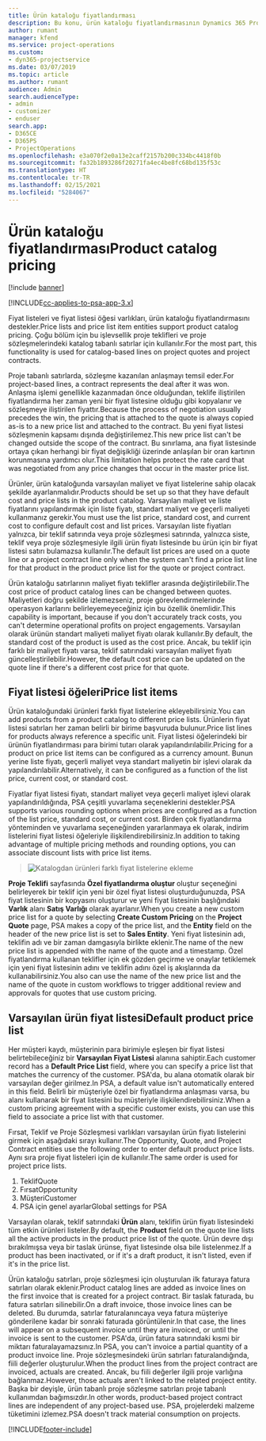 ```yaml
---
title: Ürün kataloğu fiyatlandırması
description: Bu konu, ürün kataloğu fiyatlandırmasının Dynamics 365 Project Service Automation'da (PSA) çalışma şekli hakkında bilgi sağlar.
author: rumant
manager: kfend
ms.service: project-operations
ms.custom:
- dyn365-projectservice
ms.date: 03/07/2019
ms.topic: article
ms.author: rumant
audience: Admin
search.audienceType:
- admin
- customizer
- enduser
search.app:
- D365CE
- D365PS
- ProjectOperations
ms.openlocfilehash: e3a070f2e0a13e2caff2157b200c334bc4418f0b
ms.sourcegitcommit: fa32b1893286f20271fa4ec4be8fc68bd135f53c
ms.translationtype: HT
ms.contentlocale: tr-TR
ms.lasthandoff: 02/15/2021
ms.locfileid: "5284067"
---
```

# <a name="product-catalog-pricing"></a><span data-ttu-id="6d46a-103">Ürün kataloğu fiyatlandırması</span><span class="sxs-lookup"><span data-stu-id="6d46a-103">Product catalog pricing</span></span> 

[!include [banner](../includes/psa-now-project-operations.md)]

[!INCLUDE[cc-applies-to-psa-app-3.x](../includes/cc-applies-to-psa-app-3x.md)]


<span data-ttu-id="6d46a-104">Fiyat listeleri ve fiyat listesi öğesi varlıkları, ürün kataloğu fiyatlandırmasını destekler.</span><span class="sxs-lookup"><span data-stu-id="6d46a-104">Price lists and price list item entities support product catalog pricing.</span></span> <span data-ttu-id="6d46a-105">Çoğu bölüm için bu işlevsellik proje teklifleri ve proje sözleşmelerindeki katalog tabanlı satırlar için kullanılır.</span><span class="sxs-lookup"><span data-stu-id="6d46a-105">For the most part, this functionality is used for catalog-based lines on project quotes and project contracts.</span></span>

<span data-ttu-id="6d46a-106">Proje tabanlı satırlarda, sözleşme kazanılan anlaşmayı temsil eder.</span><span class="sxs-lookup"><span data-stu-id="6d46a-106">For project-based lines, a contract represents the deal after it was won.</span></span> <span data-ttu-id="6d46a-107">Anlaşma işlemi genellikle kazanmadan önce olduğundan, teklife iliştirilen fiyatlandırma her zaman yeni bir fiyat listesine olduğu gibi kopyalanır ve sözleşmeye iliştirilen fiyattır.</span><span class="sxs-lookup"><span data-stu-id="6d46a-107">Because the process of negotiation usually precedes the win, the pricing that is attached to the quote is always copied as-is to a new price list and attached to the contract.</span></span> <span data-ttu-id="6d46a-108">Bu yeni fiyat listesi sözleşmenin kapsamı dışında değiştirilemez.</span><span class="sxs-lookup"><span data-stu-id="6d46a-108">This new price list can't be changed outside the scope of the contract.</span></span> <span data-ttu-id="6d46a-109">Bu sınırlama, ana fiyat listesinde ortaya çıkan herhangi bir fiyat değişikliği üzerinde anlaşılan bir oran kartının korunmasına yardımcı olur.</span><span class="sxs-lookup"><span data-stu-id="6d46a-109">This limitation helps protect the rate card that was negotiated from any price changes that occur in the master price list.</span></span>

<span data-ttu-id="6d46a-110">Ürünler, ürün kataloğunda varsayılan maliyet ve fiyat listelerine sahip olacak şekilde ayarlanmalıdır.</span><span class="sxs-lookup"><span data-stu-id="6d46a-110">Products should be set up so that they have default cost and price lists in the product catalog.</span></span> <span data-ttu-id="6d46a-111">Varsayılan maliyet ve liste fiyatlarını yapılandırmak için liste fiyatı, standart maliyet ve geçerli maliyeti kullanmanız gerekir.</span><span class="sxs-lookup"><span data-stu-id="6d46a-111">You must use the list price, standard cost, and current cost to configure default cost and list prices.</span></span> <span data-ttu-id="6d46a-112">Varsayılan liste fiyatları yalnızca, bir teklif satırında veya proje sözleşmesi satırında, yalnızca siste, teklif veya proje sözleşmesiyle ilgili ürün fiyatı listesinde bu ürün için bir fiyat listesi satırı bulamazsa kullanılır.</span><span class="sxs-lookup"><span data-stu-id="6d46a-112">The default list prices are used on a quote line or a project contract line only when the system can't find a price list line for that product in the product price list for the quote or project contract.</span></span>

<span data-ttu-id="6d46a-113">Ürün kataloğu satırlarının maliyet fiyatı teklifler arasında değiştirilebilir.</span><span class="sxs-lookup"><span data-stu-id="6d46a-113">The cost price of product catalog lines can be changed between quotes.</span></span> <span data-ttu-id="6d46a-114">Maliyetleri doğru şekilde izlemezseniz, proje görevlendirmelerinde operasyon karlarını belirleyemeyeceğiniz için bu özellik önemlidir.</span><span class="sxs-lookup"><span data-stu-id="6d46a-114">This capability is important, because if you don't accurately track costs, you can't determine operational profits on project engagements.</span></span> <span data-ttu-id="6d46a-115">Varsayılan olarak ürünün standart maliyeti maliyet fiyatı olarak kullanılır.</span><span class="sxs-lookup"><span data-stu-id="6d46a-115">By default, the standard cost of the product is used as the cost price.</span></span> <span data-ttu-id="6d46a-116">Ancak, bu teklif için farklı bir maliyet fiyatı varsa, teklif satırındaki varsayılan maliyet fiyatı güncelleştirilebilir.</span><span class="sxs-lookup"><span data-stu-id="6d46a-116">However, the default cost price can be updated on the quote line if there's a different cost price for that quote.</span></span>

## <a name="price-list-items"></a><span data-ttu-id="6d46a-117">Fiyat listesi öğeleri</span><span class="sxs-lookup"><span data-stu-id="6d46a-117">Price list items</span></span>

<span data-ttu-id="6d46a-118">Ürün kataloğundaki ürünleri farklı fiyat listelerine ekleyebilirsiniz.</span><span class="sxs-lookup"><span data-stu-id="6d46a-118">You can add products from a product catalog to different price lists.</span></span> <span data-ttu-id="6d46a-119">Ürünlerin fiyat listesi satırları her zaman belirli bir birime başvuruda bulunur.</span><span class="sxs-lookup"><span data-stu-id="6d46a-119">Price list lines for products always reference a specific unit.</span></span> <span data-ttu-id="6d46a-120">Fiyat listesi öğelerindeki bir ürünün fiyatlandırması para birimi tutarı olarak yapılandırılabilir.</span><span class="sxs-lookup"><span data-stu-id="6d46a-120">Pricing for a product on price list items can be configured as a currency amount.</span></span> <span data-ttu-id="6d46a-121">Bunun yerine liste fiyatı, geçerli maliyet veya standart maliyetin bir işlevi olarak da yapılandırılabilir.</span><span class="sxs-lookup"><span data-stu-id="6d46a-121">Alternatively, it can be configured as a function of the list price, current cost, or standard cost.</span></span>

<span data-ttu-id="6d46a-122">Fiyatlar fiyat listesi fiyatı, standart maliyet veya geçerli maliyet işlevi olarak yapılandırıldığında, PSA çeşitli yuvarlama seçeneklerini destekler.</span><span class="sxs-lookup"><span data-stu-id="6d46a-122">PSA supports various rounding options when prices are configured as a function of the list price, standard cost, or current cost.</span></span> <span data-ttu-id="6d46a-123">Birden çok fiyatlandırma yönteminden ve yuvarlama seçeneğinden yararlanmaya ek olarak, indirim listelerini fiyat listesi öğeleriyle ilişkilendirebilirsiniz.</span><span class="sxs-lookup"><span data-stu-id="6d46a-123">In addition to taking advantage of multiple pricing methods and rounding options, you can associate discount lists with price list items.</span></span> 

> ![Katalogdan ürünleri farklı fiyat listelerine ekleme](media/basic-guide-16.png)

<span data-ttu-id="6d46a-125">**Proje Teklifi** sayfasında **Özel fiyatlandırma oluştur** oluştur seçeneğini belirleyerek bir teklif için yeni bir özel fiyat listesi oluşturduğunuzda, PSA fiyat listesinin bir kopyasını oluşturur ve yeni fiyat listesinin başlığındaki **Varlık** alanı **Satış Varlığı** olarak ayarlanır.</span><span class="sxs-lookup"><span data-stu-id="6d46a-125">When you create a new custom price list for a quote by selecting **Create Custom Pricing** on the **Project Quote** page, PSA makes a copy of the price list, and the **Entity** field on the header of the new price list is set to **Sales Entity**.</span></span> <span data-ttu-id="6d46a-126">Yeni fiyat listesinin adı, teklifin adı ve bir zaman damgasıyla birlikte eklenir.</span><span class="sxs-lookup"><span data-stu-id="6d46a-126">The name of the new price list is appended with the name of the quote and a timestamp.</span></span> <span data-ttu-id="6d46a-127">Özel fiyatlandırma kullanan teklifler için ek gözden geçirme ve onaylar tetiklemek için yeni fiyat listesinin adını ve teklifin adını özel iş akışlarında da kullanabilirsiniz.</span><span class="sxs-lookup"><span data-stu-id="6d46a-127">You also can use the name of the new price list and the name of the quote in custom workflows to trigger additional review and approvals for quotes that use custom pricing.</span></span>

 
## <a name="default-product-price-list"></a><span data-ttu-id="6d46a-128">Varsayılan ürün fiyat listesi</span><span class="sxs-lookup"><span data-stu-id="6d46a-128">Default product price list</span></span>
<span data-ttu-id="6d46a-129">Her müşteri kaydı, müşterinin para birimiyle eşleşen bir fiyat listesi belirtebileceğiniz bir **Varsayılan Fiyat Listesi** alanına sahiptir.</span><span class="sxs-lookup"><span data-stu-id="6d46a-129">Each customer record has a **Default Price List** field, where you can specify a price list that matches the currency of the customer.</span></span> <span data-ttu-id="6d46a-130">PSA'da, bu alana otomatik olarak bir varsayılan değer girilmez.</span><span class="sxs-lookup"><span data-stu-id="6d46a-130">In PSA, a default value isn't automatically entered in this field.</span></span> <span data-ttu-id="6d46a-131">Belirli bir müşteriyle özel bir fiyatlandırma anlaşması varsa, bu alanı kullanarak bir fiyat listesini bu müşteriyle ilişkilendirebilirsiniz.</span><span class="sxs-lookup"><span data-stu-id="6d46a-131">When a custom pricing agreement with a specific customer exists, you can use this field to associate a price list with that customer.</span></span>

<span data-ttu-id="6d46a-132">Fırsat, Teklif ve Proje Sözleşmesi varlıkları varsayılan ürün fiyatı listelerini girmek için aşağıdaki sırayı kullanır.</span><span class="sxs-lookup"><span data-stu-id="6d46a-132">The Opportunity, Quote, and Project Contract entities use the following order to enter default product price lists.</span></span> <span data-ttu-id="6d46a-133">Aynı sıra proje fiyat listeleri için de kullanılır.</span><span class="sxs-lookup"><span data-stu-id="6d46a-133">The same order is used for project price lists.</span></span>

1.  <span data-ttu-id="6d46a-134">Teklif</span><span class="sxs-lookup"><span data-stu-id="6d46a-134">Quote</span></span>
2.  <span data-ttu-id="6d46a-135">Fırsat</span><span class="sxs-lookup"><span data-stu-id="6d46a-135">Opportunity</span></span>
3.  <span data-ttu-id="6d46a-136">Müşteri</span><span class="sxs-lookup"><span data-stu-id="6d46a-136">Customer</span></span>
4.  <span data-ttu-id="6d46a-137">PSA için genel ayarlar</span><span class="sxs-lookup"><span data-stu-id="6d46a-137">Global settings for PSA</span></span>

<span data-ttu-id="6d46a-138">Varsayılan olarak, teklif satırındaki **Ürün** alanı, teklifin ürün fiyatı listesindeki tüm etkin ürünleri listeler.</span><span class="sxs-lookup"><span data-stu-id="6d46a-138">By default, the **Product** field on the quote line lists all the active products in the product price list of the quote.</span></span> <span data-ttu-id="6d46a-139">Ürün devre dışı bırakılmışsa veya bir taslak ürünse, fiyat listesinde olsa bile listelenmez.</span><span class="sxs-lookup"><span data-stu-id="6d46a-139">If a product has been inactivated, or if it's a draft product, it isn't listed, even if it's in the price list.</span></span> 

<span data-ttu-id="6d46a-140">Ürün kataloğu satırları, proje sözleşmesi için oluşturulan ilk faturaya fatura satırları olarak eklenir.</span><span class="sxs-lookup"><span data-stu-id="6d46a-140">Product catalog lines are added as invoice lines on the first invoice that is created for a project contract.</span></span> <span data-ttu-id="6d46a-141">Bir taslak faturada, bu fatura satırları silinebilir.</span><span class="sxs-lookup"><span data-stu-id="6d46a-141">On a draft invoice, those invoice lines can be deleted.</span></span> <span data-ttu-id="6d46a-142">Bu durumda, satırlar faturalanıncaya veya fatura müşteriye gönderilene kadar bir sonraki faturada görüntülenir.</span><span class="sxs-lookup"><span data-stu-id="6d46a-142">In that case, the lines will appear on a subsequent invoice until they are invoiced, or until the invoice is sent to the customer.</span></span> <span data-ttu-id="6d46a-143">PSA'da, ürün fatura satırındaki kısmi bir miktarı faturalayamazsınız.</span><span class="sxs-lookup"><span data-stu-id="6d46a-143">In PSA, you can't invoice a partial quantity of a product invoice line.</span></span> <span data-ttu-id="6d46a-144">Proje sözleşmesindeki ürün satırları faturalandığında, fiili değerler oluşturulur.</span><span class="sxs-lookup"><span data-stu-id="6d46a-144">When the product lines from the project contract are invoiced, actuals are created.</span></span> <span data-ttu-id="6d46a-145">Ancak, bu fiili değerler ilgili proje varlığına bağlanmaz.</span><span class="sxs-lookup"><span data-stu-id="6d46a-145">However, those actuals aren't linked to the related project entity.</span></span> <span data-ttu-id="6d46a-146">Başka bir deyişle, ürün tabanlı proje sözleşme satırları proje tabanlı kullanımdan bağımsızdır.</span><span class="sxs-lookup"><span data-stu-id="6d46a-146">In other words, product-based project contract lines are independent of any project-based use.</span></span> <span data-ttu-id="6d46a-147">PSA, projelerdeki malzeme tüketimini izlemez.</span><span class="sxs-lookup"><span data-stu-id="6d46a-147">PSA doesn't track material consumption on projects.</span></span>


[!INCLUDE[footer-include](../includes/footer-banner.md)]